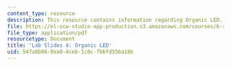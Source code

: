```yaml
---
content_type: resource
description: This resource contains information regarding Organic LED.
file: https://ol-ocw-studio-app-production.s3.amazonaws.com/courses/6-s079-nanomaker-spring-2013/547a8b860ea04ceb1c0cfbbfd556a18b_MIT6_S079S13_lab_slides04.pdf
file_type: application/pdf
resourcetype: Document
title: 'Lab Slides 4: Organic LED'
uid: 547a8b86-0ea0-4ceb-1c0c-fbbfd556a18b
---
```

